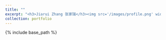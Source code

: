 ```yaml
---
title: ""
excerpt: "<h3>Jiarui Zhang 张家瑞</h3><img src='/images/profile.png' width=150><br>B.S., China Agricultural University<br>Research: Dislocation Dynamics<br>"
collection: portfolio
---
```

{% include base_path %}